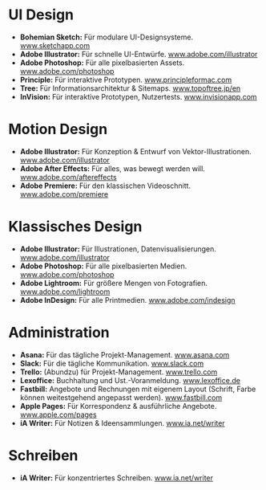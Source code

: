 # UI Design
- **Bohemian Sketch:** Für modulare UI-Designsysteme. www.sketchapp.com
- **Adobe Illustrator:** Für schnelle UI-Entwürfe. www.adobe.com/illustrator
- **Adobe Photoshop:** Für alle pixelbasierten Assets. www.adobe.com/photoshop
- **Principle:** Für interaktive Prototypen. www.principleformac.com
- **Tree:** Für Informationsarchitektur & Sitemaps. www.topoftree.jp/en
- **InVision:** Für interaktive Prototypen, Nutzertests. www.invisionapp.com

# Motion Design
- **Adobe Illustrator:** Für Konzeption & Entwurf von Vektor-Illustrationen. www.adobe.com/illustrator
- **Adobe After Effects:** Für alles, was bewegt werden will. www.adobe.com/aftereffects
- **Adobe Premiere:** Für den klassischen Videoschnitt. www.adobe.com/premiere

# Klassisches Design
- **Adobe Illustrator:** Für Illustrationen, Datenvisualisierungen. www.adobe.com/illustrator
- **Adobe Photoshop:** Für alle pixelbasierten Medien. www.adobe.com/photoshop
- **Adobe Lightroom:** Für größere Mengen von Fotografien. www.adobe.com/lightroom
- **Adobe InDesign:** Für alle Printmedien. www.adobe.com/indesign

# Administration
- **Asana:** Für das tägliche Projekt-Management. www.asana.com
- **Slack:** Für die tägliche Kommunikation. www.slack.com
- **Trello:** (Abundzu) für Projekt-Management. www.trello.com
- **Lexoffice:** Buchhaltung und Ust.-Voranmeldung. www.lexoffice.de
- **Fastbill:** Angebote und Rechnungen mit eigenem Layout (Schrift, Farbe können weitestgehend angepasst werden). www.fastbill.com
- **Apple Pages:** Für Korrespondenz & ausführliche Angebote. www.apple.com/pages
- **iA Writer:** Für Notizen & Ideensammlungen. www.ia.net/writer

# Schreiben
- **iA Writer:** Für konzentriertes Schreiben. www.ia.net/writer

